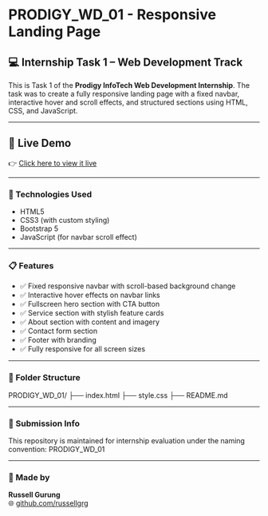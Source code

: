 # PRODIGY_WD_01 - Responsive Landing Page

## 💻 Internship Task 1 – Web Development Track

This is Task 1 of the **Prodigy InfoTech Web Development Internship**. The task was to create a fully responsive landing page with a fixed navbar, interactive hover and scroll effects, and structured sections using HTML, CSS, and JavaScript.

---

## 🚀 Live Demo

👉 [Click here to view it live](https://russellgrg.github.io/PRODIGY_WD_01/)

---

### 🔧 Technologies Used

- HTML5
- CSS3 (with custom styling)
- Bootstrap 5
- JavaScript (for navbar scroll effect)

---

### 📋 Features

- ✅ Fixed responsive navbar with scroll-based background change  
- ✅ Interactive hover effects on navbar links  
- ✅ Fullscreen hero section with CTA button  
- ✅ Service section with stylish feature cards  
- ✅ About section with content and imagery  
- ✅ Contact form section  
- ✅ Footer with branding  
- ✅ Fully responsive for all screen sizes

---

### 📂 Folder Structure

PRODIGY_WD_01/
├── index.html
├── style.css
├── README.md

---

### 📌 Submission Info

This repository is maintained for internship evaluation under the naming convention: PRODIGY_WD_01

---

### 🙌 Made by
**Russell Gurung**  
🌐 [github.com/russellgrg](https://github.com/russellgrg)
